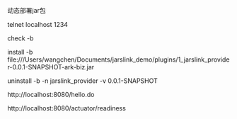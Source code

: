 动态部署jar包

telnet localhost 1234

check -b

install -b file:///Users/wangchen/Documents/jarslink_demo/plugins/1_jarslink_provider-0.0.1-SNAPSHOT-ark-biz.jar

uninstall -b -n jarslink_provider -v 0.0.1-SNAPSHOT

http://localhost:8080/hello.do

http://localhost:8080/actuator/readiness
